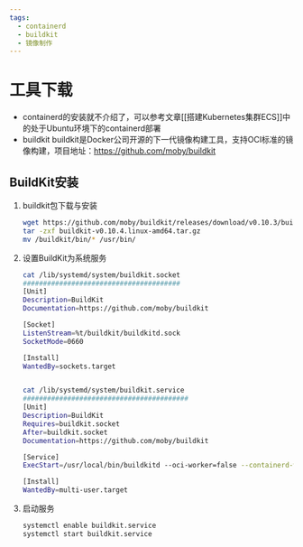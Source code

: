 ```yaml
---
tags:
  - containerd
  - buildkit
  - 镜像制作
---
```

# 工具下载
- containerd的安装就不介绍了，可以参考文章[[搭建Kubernetes集群ECS]]中的处于Ubuntu环境下的containerd部署
- buildkit
	buildkit是Docker公司开源的下一代镜像构建工具，支持OCI标准的镜像构建，项目地址：https://github.com/moby/buildkit
## BuildKit安装
1. buildkit包下载与安装
	``` bash
	wget https://github.com/moby/buildkit/releases/download/v0.10.3/buildkit-v0.10.4.linux-amd64.tar.gz
	tar -zxf buildkit-v0.10.4.linux-amd64.tar.gz
	mv /buildkit/bin/* /usr/bin/
	```

2. 设置BuildKit为系统服务
	``` bash
	cat /lib/systemd/system/buildkit.socket
	#######################################
	[Unit]
	Description=BuildKit
	Documentation=https://github.com/moby/buildkit
	
	[Socket]
	ListenStream=%t/buildkit/buildkitd.sock
	SocketMode=0660
	
	[Install]
	WantedBy=sockets.target
	
	
	cat /lib/systemd/system/buildkit.service
	#########################################
	[Unit]
	Description=BuildKit
	Requires=buildkit.socket
	After=buildkit.socket
	Documentation=https://github.com/moby/buildkit
	
	[Service]
	ExecStart=/usr/local/bin/buildkitd --oci-worker=false --containerd-worker=true
	
	[Install]
	WantedBy=multi-user.target
	```

3. 启动服务
	``` bash
	systemctl enable buildkit.service
	systemctl start buildkit.service
	```
